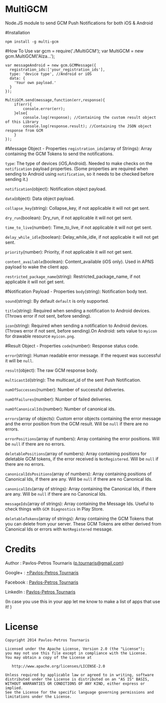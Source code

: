 # MultiGCM
Node.JS module to send GCM Push Notifications for both iOS &amp; Android

#Installation

`npm install -g multi-gcm`

#How To Use
    var gcm = require('./MultiGCM');
    var MultiGCM = new gcm.MultiGCM('AIza...');
  
    var messageAndroid = new gcm.GCMMessage({
      registration_ids:['your_registration_ids'],
      type: 'device type', //Android or iOS
      data: {
        'Your own payload.'
      }
    });
  
    MultiGCM.send(message,function(err,response){
        if(err){
            console.error(err);
        }else{
            console.log(response); //Containing the custom result object of this Library
            console.log(response.result); //Containing the JSON object response from GCM
        }
    });
    
#Message Object - Properties
`registration_ids`(array of Strings): Array containing the GCM Tokens to send the notifications.

`type`: The type of devices (iOS,Android). Needed to make checks on the `notification` payload properties. (Some properties are required when sending to Android using `notification`, so it needs to be checked before sending it.)

`notification`(object): Notification object payload.

`data`(object): Data object payload.

`collapse_key`(string): Collapse_key, if not applicable it will not get sent.

`dry_run`(boolean): Dry_run, if not applicable it will not get sent.

`time_to_live`(number): Time_to_live, if not applicable it will not get sent.

`delay_while_idle`(boolean): Delay_while_idle, if not applicable it will not get sent.

`priority`(number): Priority, if not applicable it will not get sent.

`content_available`(boolean): Content_available (iOS only). Used in APNS payload to wake the client app.

`restricted_package_name`(string): Restricted_package_name, if not applicable it will not get sent.

#Notification Payload - Properties
`body`(string): Notification body text.

`sound`(string): By default `default` is only supported.

`title`(string): Required when sending a notification to Android devices. (Throws error if not sent, before sending).

`icon`(string): Required when sending a notification to Android devices. (Throws error if not sent, before sending).On Android: sets value to `myicon` for drawable resource `myicon.png`.

#Result Object - Properties
`code`(number): Response status code.

`error`(string): Human readable error message. If the request was successful it will be `null`.

`result`(object): The raw GCM response body.

`multicastId`(string): The multicast_id of the sent Push Notification.

`numOfSuccesses`(number): Number of successful deliveries.

`numOfFailures`(number): Number of failed deliveries.

`numOfCanonicalIds`(number): Number of canonical ids.

`errors`(array of objects): Custom error objects containing the error message and the error position from the GCM result. Will be `null` if there are no errors.

`errorPositions`(array of numbers): Array containing the error positions. Will be `null` if there are no errors.

`deletablePositions`(array of numbers): Array containing positions for deletable GCM tokens, if the error received is `NotRegistered`. Will be `null` if there are no errors.

`canonicalIdsPositions`(array of numbers): Array containing positions of Canonical Ids, if there are any. Will be `null` if there are no Canonical Ids.

`canonicalIds`(array of strings): Array containing the Canonical Ids, if there are any. Will be `null` if there are no Canonical Ids.

`messageIds`(array of strings): Array containing the Message Ids. Useful to check things with `GCM Diagnostics` in Play Store.

`deletableTokens`(array of strings): Array containing the GCM Tokens that you can delete from your server. These GCM Tokens are either derived from Canonical Ids or errors with `NotRegistered` message.

Credits
=======
Author : Pavlos-Petros Tournaris (p.tournaris@gmail.com)

Google+ : [+Pavlos-Petros Tournaris](https://plus.google.com/u/0/+PavlosPetrosTournaris/)

Facebook : [Pavlos-Petros Tournaris](https://www.facebook.com/pavlospt)

LinkedIn : [Pavlos-Petros Tournaris](https://www.linkedin.com/pub/pavlos-petros-tournaris/44/abb/218)

(In case you use this in your app let me know to make a list of apps that use it! )


License
=======

    Copyright 2014 Pavlos-Petros Tournaris

    Licensed under the Apache License, Version 2.0 (the "License");
    you may not use this file except in compliance with the License.
    You may obtain a copy of the License at
    
       http://www.apache.org/licenses/LICENSE-2.0
    
    Unless required by applicable law or agreed to in writing, software
    distributed under the License is distributed on an "AS IS" BASIS,
    WITHOUT WARRANTIES OR CONDITIONS OF ANY KIND, either express or implied.
    See the License for the specific language governing permissions and
    limitations under the License.


